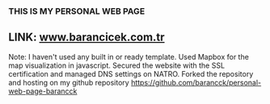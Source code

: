 ### THIS IS MY PERSONAL WEB PAGE

## LINK: www.barancicek.com.tr

Note: I haven't used any built in or ready template. Used Mapbox for the map visualization in javascript. Secured the website with the SSL certification and managed DNS settings on NATRO. Forked the repository and hosting on my github repository https://github.com/barancck/personal-web-page-barancck
